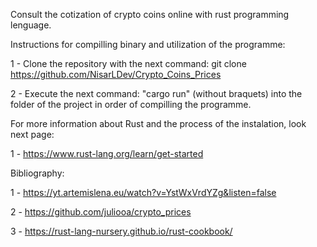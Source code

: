 Consult the cotization of crypto coins online with rust programming lenguage.

Instructions for compilling binary and utilization of the programme:

1 - Clone the repository with the next command: git clone https://github.com/NisarLDev/Crypto_Coins_Prices

2 - Execute the next command: "cargo run" (without braquets) into the folder of the project in order of compilling the programme.


For more information about Rust and the process of the instalation, look next page:

1 - https://www.rust-lang.org/learn/get-started

Bibliography:

1 - https://yt.artemislena.eu/watch?v=YstWxVrdYZg&listen=false

2 - https://github.com/juliooa/crypto_prices

3 - https://rust-lang-nursery.github.io/rust-cookbook/
